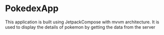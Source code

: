 # PokedexApp
This application is built using JetpackCompose with mvvm architecture. It is used to display the details of pokemon by getting the data from the server
